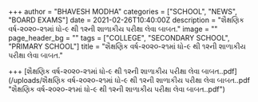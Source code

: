 +++
author = "BHAVESH MODHA"
categories = ["SCHOOL", "NEWS", "BOARD EXAMS"]
date = 2021-02-26T10:40:00Z
description = "શૈક્ષણિક વર્ષ-૨૦૨૦-૨૧માં ધો-૯ થી ૧૨ની શાળાકીય પરીક્ષા લેવા બાબત."
image = ""
page_header_bg = ""
tags = ["COLLEGE", "SECONDARY SCHOOL", "PRIMARY SCHOOL"]
title = "શૈક્ષણિક વર્ષ-૨૦૨૦-૨૧માં ધો-૯ થી ૧૨ની શાળાકીય પરીક્ષા લેવા બાબત."

+++
[શૈક્ષણિક વર્ષ-૨૦૨૦-૨૧માં ધો-૯ થી ૧૨ની શાળાકીય પરીક્ષા લેવા બાબત..pdf](/uploads/શૈક્ષણિક વર્ષ-૨૦૨૦-૨૧માં ધો-૯ થી ૧૨ની શાળાકીય પરીક્ષા લેવા બાબત..pdf "શૈક્ષણિક વર્ષ-૨૦૨૦-૨૧માં ધો-૯ થી ૧૨ની શાળાકીય પરીક્ષા લેવા બાબત..pdf")